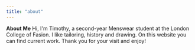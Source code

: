 ```yaml
---
title: "about"
---
```



**About Me**
Hi, I'm Timothy, a second-year Menswear student at the London College of Fasion. I like tailoring, history and drawing. On this website you can find current work. Thank you for your visit and enjoy!

